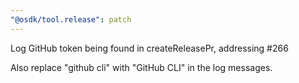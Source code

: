 ```yaml
---
"@osdk/tool.release": patch
---
```


Log GitHub token being found in createReleasePr, addressing #266

Also replace "github cli" with "GitHub CLI" in the log messages.
